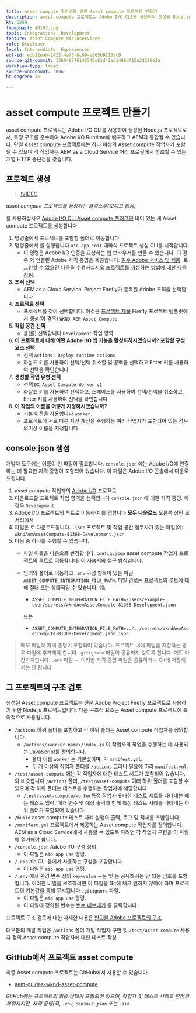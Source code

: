 ```yaml
---
title: asset compute 확장성을 위한 Asset compute 프로젝트 만들기
description: asset compute 프로젝트는 Adobe I/O CLI를 사용하여 생성된 Node.js 프로젝트로서, 특정 구조를 준수하여 Adobe I/O Runtime에 배포하고 AEM as a Cloud Service과 통합할 수 있습니다.
kt: 6269
thumbnail: 40197.jpg
topic: Integrations, Development
feature: Asset Compute Microservices
role: Developer
level: Intermediate, Experienced
exl-id: ebb11eab-1412-4af5-bc09-e965b9116ac9
source-git-commit: 136049776140746c61d42ad1496df15a2d226e3a
workflow-type: tm+mt
source-wordcount: '896'
ht-degree: 1%

---
```


# asset compute 프로젝트 만들기

asset compute 프로젝트는 Adobe I/O CLI를 사용하여 생성된 Node.js 프로젝트로서, 특정 구조를 준수하여 Adobe I/O Runtime에 배포하고 AEM과 통합될 수 있습니다. 단일 Asset compute 프로젝트에는 하나 이상의 Asset compute 작업자가 포함될 수 있으며 각 작업자는 AEM as a Cloud Service 처리 프로필에서 참조할 수 있는 개별 HTTP 종단점을 갖습니다.

## 프로젝트 생성

>[!VIDEO](https://video.tv.adobe.com/v/40197/?quality=12&learn=on)

_asset compute 프로젝트를 생성하는 클릭스루(오디오 없음)_

를 사용하십시오 [Adobe I/O CLI Asset compute 플러그인](../set-up/development-environment.md#aio-cli) 비어 있는 새 Asset compute 프로젝트를 생성합니다.

1. 명령줄에서 프로젝트를 포함할 폴더로 이동합니다.
1. 명령줄에서 를 실행합니다 `aio app init` 대화식 프로젝트 생성 CLI를 시작합니다.
   + 이 명령은 Adobe I/O 인증을 요청하는 웹 브라우저를 만들 수 있습니다. 이 경우 와 연결된 Adobe 자격 증명을 제공합니다. [필수 Adobe 서비스 및 제품](../set-up/accounts-and-services.md). 로그인할 수 없으면 다음을 수행하십시오 [프로젝트를 생성하는 방법에 대한 다음 지침](https://www.adobe.io/project-firefly/docs/getting_started/first_app/#42-developer-is-not-logged-in-as-enterprise-organization-user).
1. __조직 선택__
   + AEM as a Cloud Service, Project Firefly가 등록된 Adobe 조직을 선택합니다
1. __프로젝트 선택__
   + 프로젝트를 찾아 선택합니다. 이것은 [프로젝트 제목](../set-up/firefly.md) Firefly 프로젝트 템플릿에서 생성(이 경우) `WKND AEM Asset Compute`
1. __작업 공간 선택__
   + 을(를) 선택합니다 `Development` 작업 영역
1. __이 프로젝트에 대해 어떤 Adobe I/O 앱 기능을 활성화하시겠습니까? 포함할 구성 요소 선택__
   + 선택 `Actions: Deploy runtime actions`
   + 화살표 키를 사용하여 선택/선택 취소할 및 공백을 선택하고 Enter 키를 사용하여 선택을 확인합니다
1. __생성할 작업 유형 선택__
   + 선택 `DX Asset Compute Worker v1`
   + 화살표 키를 사용하여 선택하고, 스페이스를 사용하여 선택/선택을 취소하고, Enter 키를 사용하여 선택을 확인합니다
1. __이 작업의 이름을 어떻게 지정하시겠습니까?__
   + 기본 이름을 사용합니다 `worker`.
   + 프로젝트에 서로 다른 자산 계산을 수행하는 여러 작업자가 포함되어 있는 경우 의미상 이름을 지정합니다

## console.json 생성

개발자 도구에는 이름이 인 파일이 필요합니다. `console.json` 에는 Adobe I/O에 연결하는 데 필요한 자격 증명이 포함되어 있습니다. 이 파일은 Adobe I/O 콘솔에서 다운로드됩니다.

1. asset compute 작업자의 [Adobe I/O](https://console.adobe.io) 프로젝트
1. 다운로드할 프로젝트 작업 영역을 선택합니다 `console.json` 에 대한 자격 증명. 이 경우 `Development`
1. Adobe I/O 프로젝트의 루트로 이동하여 를 탭합니다 __모두 다운로드__ 오른쪽 상단 모서리에서
1. 파일은 로 다운로드됩니다. `.json` 프로젝트 및 작업 공간 접두사가 있는 파일(예: `wkndAemAssetCompute-81368-Development.json`
1. 다음 중 하나를 수행할 수 있습니다.
   + 파일 이름을 다음으로 변경합니다. `config.json` asset compute 작업자 프로젝트의 루트로 이동합니다. 이 자습서의 접근 방식입니다.
   + 임의의 폴더로 이동하고 `.env` 구성 항목이 있는 파일 `ASSET_COMPUTE_INTEGRATION_FILE_PATH`. 파일 경로는 프로젝트의 루트에 대해 절대 또는 상대적일 수 있습니다. 예:
      + `ASSET_COMPUTE_INTEGRATION_FILE_PATH=/Users/example-user/secrets/wkndAemAssetCompute-81368-Development.json`

      또는
      + `ASSET_COMPUTE_INTEGRATION_FILE_PATH=../../secrets/wkndAemAssetCompute-81368-Development.json.json`


> 메모
> 파일에 자격 증명이 포함되어 있습니다. 프로젝트 내에 파일을 저장하는 경우 파일에 추가해야 합니다 `.gitignore` 파일이 공유되지 않도록 합니다. 에도 마찬가지입니다. `.env` 파일 — 이러한 자격 증명 파일은 공유하거나 Git에 저장해서는 안 됩니다.

## 그 프로젝트의 구조 검토

생성된 Asset compute 프로젝트는 전문 Adobe Project Firefly 프로젝트로 사용하기 위한 Node.js 프로젝트입니다. 다음 구조적 요소는 Asset compute 프로젝트에 특이적으로 사용됩니다.

+ `/actions` 하위 폴더를 포함하고 각 하위 폴더는 Asset compute 작업자를 정의합니다.
   + `/actions/<worker-name>/index.js` 이 작업자의 작업을 수행하는 데 사용되는 JavaScript를 정의합니다.
      + 폴더 이름 `worker` 는 기본값이며, 가 `manifest.yml`.
      + 두 개 이상의 작업자 폴더를 `/actions` 그러나 필요에 따라 `manifest.yml`.
+ `/test/asset-compute` 에는 각 작업자에 대한 테스트 세트가 포함되어 있습니다. 와 비슷합니다 `/actions` 폴더, `/test/asset-compute` 여러 하위 폴더를 포함할 수 있으며 각 하위 폴더는 테스트를 수행하는 작업자에 해당합니다.
   + `/test/asset-compute/worker`특정 작업자에 대한 테스트 세트를 나타내는 에는 테스트 입력, 매개 변수 및 예상 출력과 함께 특정 테스트 사례를 나타내는 하위 폴더가 포함되어 있습니다.
+ `/build` asset compute 테스트 사례 실행의 출력, 로그 및 객체를 포함합니다.
+ `/manifest.yml` 프로젝트에서 제공하는 Asset compute 작업자를 정의합니다. AEM as a Cloud Service에서 사용할 수 있도록 하려면 각 작업자 구현을 이 파일에 열거해야 합니다.
+ `/console.json` Adobe I/O 구성 정의
   + 이 파일은 `aio app use` 명령.
+ `/.aio` aio CLI 툴에서 사용하는 구성을 포함합니다.
   + 이 파일은 `aio app use` 명령.
+ `/.env` 에서 환경 변수 정의 `key=value` 구문 및 는 공유해서는 안 되는 암호를 포함합니다. 이러한 비밀을 보호하려면 이 파일을 Git에 체크 인하지 않아야 하며 프로젝트의 기본값을 통해 무시됩니다 `.gitignore` 파일.
   + 이 파일은 `aio app use` 명령.
   + 이 파일에 정의된 변수는 [변수 내보내기](../deploy/runtime.md) 를 클릭합니다.

프로젝트 구조 검토에 대한 자세한 내용은 [반딧불 Adobe 프로젝트의 구조](https://www.adobe.io/project-firefly/docs/guides/).

대부분의 개발 작업은 `/actions` 폴더 개발 작업자 구현 및 `/test/asset-compute` 사용자 정의 Asset compute 작업자에 대한 테스트 작성

## GitHub에서 프로젝트 asset compute

최종 Asset compute 프로젝트는 GitHub에서 사용할 수 있습니다.

+ [aem-guides-wknd-asset-compute](https://github.com/adobe/aem-guides-wknd-asset-compute)

_GitHub에는 프로젝트의 최종 상태가 포함되어 있으며, 작업자 및 테스트 사례로 완전히 채워지지만, 자격 증명(즉, `.env`, `console.json` 또는 `.aio`._
